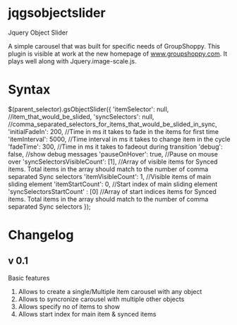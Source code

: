 jqgsobjectslider
================

Jquery Object Slider

A simple carousel that was built for specific needs of GroupShoppy. This plugin is visible at work at the new homepage of www.groupshoppy.com.
It plays well along with Jquery.image-scale.js.

Syntax
=======
$(parent_selector).gsObjectSlider({
      'itemSelector': null, //item_that_would_be_slided,
			'syncSelectors': null, //comma_separated_selectors_for_items_that_would_be_slided_in_sync,
			'initialFadeIn': 200, //Time in ms it takes to fade in the items for first time
			'itemInterval': 5000, //Time interval in ms it takes to change item in the cycle
			'fadeTime': 300, //Time in ms it takes to fadeout during transition
			'debug': false, //show debug messages
			'pauseOnHover': true, //Pause on mouse over
			'syncSelectorsVisibleCount': [1], //Array of visible items for Synced items. Total items in the array should match to the number of comma separated Sync selectors
			'itemVisibleCount': 1, //Visible items of main sliding element
			'itemStartCount': 0, //Start index of main sliding element
			'syncSelectorsStartCount' : [0] //Array of start indices items for Synced items. Total items in the array should match to the number of comma separated Sync selectors
});

Changelog
=========
v 0.1
--------
Basic features
1) Allows to create a single/Multiple item carousel with any object
2) Allows to syncronize carousel with multiple other objects
3) Allows specify no of items to show
4) Allows start index for main item & synced items
